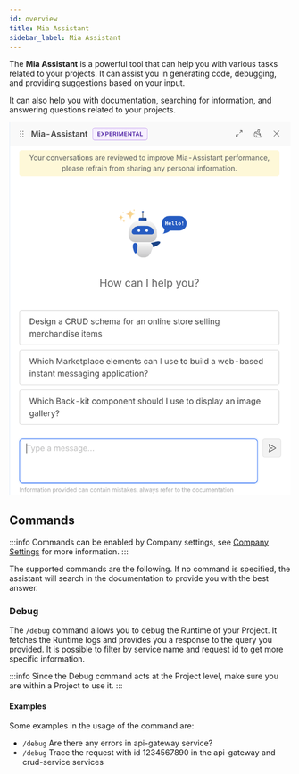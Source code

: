 ```yaml
---
id: overview
title: Mia Assistant
sidebar_label: Mia Assistant
---
```


The **Mia Assistant** is a powerful tool that can help you with various tasks related to your projects. It can assist you in generating code, debugging, and providing suggestions based on your input.

It can also help you with documentation, searching for information, and answering questions related to your projects.

![ai-assistant](./img/ai-assistant.png)

## Commands

:::info
Commands can be enabled by Company settings, see [Company Settings](/console/company-configuration/company-settings.md) for more information.
:::

The supported commands are the following. If no command is specified, the assistant will search in the documentation to provide you with the best answer.

### Debug

The `/debug` command allows you to debug the Runtime of your Project. It fetches the Runtime logs and provides you a response to the query you provided.
It is possible to filter by service name and request id to get more specific information.

:::info
Since the Debug command acts at the Project level, make sure you are within a Project to use it.
:::

#### Examples

Some examples in the usage of the command are:

- `/debug` Are there any errors in api-gateway service?
- `/debug` Trace the request with id 1234567890 in the api-gateway and crud-service services

